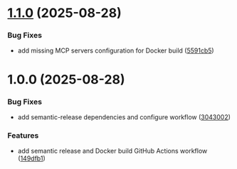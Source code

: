# [1.1.0](https://github.com/liamhelmer/claude-flow-dagger/compare/v1.0.0...v1.1.0) (2025-08-28)


### Bug Fixes

* add missing MCP servers configuration for Docker build ([5591cb5](https://github.com/liamhelmer/claude-flow-dagger/commit/5591cb5a3cb697d2b54753b0824f8ab969c3b0bd))

# 1.0.0 (2025-08-28)


### Bug Fixes

* add semantic-release dependencies and configure workflow ([3043002](https://github.com/liamhelmer/claude-flow-dagger/commit/304300279068e5c949627581d9a4317599191a82))


### Features

* add semantic release and Docker build GitHub Actions workflow ([149dfb1](https://github.com/liamhelmer/claude-flow-dagger/commit/149dfb18b1bd7933135c67d2c0574e1a5b783157))
